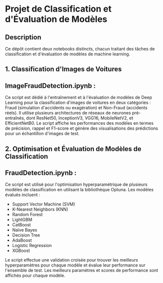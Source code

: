 # Projet de Classification et d'Évaluation de Modèles
## Description
Ce dépôt contient deux notebooks distincts, chacun traitant des tâches de classification et d'évaluation de modèles de machine learning.

## 1.  Classification d'Images de Voitures
## ImageFraudDetection.ipynb : 
Ce script est dédié à l'entraînement et à l'évaluation de modèles de Deep Learning pour la classification d'images de voitures en deux catégories : Fraud (simulation d'accidents ou exagération) et Non-Fraud (accidents réels). 
Il utilise plusieurs architectures de réseaux de neurones pré-entraînés, dont ResNet50, InceptionV3, VGG16, MobileNetV2, et EfficientNetB0. Le script affiche les performances des modèles en termes de précision, rappel et F1-score et génère des visualisations des prédictions pour un échantillon d'images de test.
## 2. Optimisation et Évaluation de Modèles de Classification
## FraudDetection.ipynb : 
Ce script est utilisé pour l'optimisation hyperparamétrique de plusieurs modèles de classification en utilisant la bibliothèque Optuna. Les modèles évalués incluent :

- Support Vector Machine (SVM)
- K-Nearest Neighbors (KNN)
- Random Forest
- LightGBM
- CatBoost
- Naïve Bayes
- Decision Tree
- AdaBoost
- Logistic Regression
- XGBoost

Le script effectue une validation croisée pour trouver les meilleurs hyperparamètres pour chaque modèle et évalue leur performance sur l'ensemble de test. Les meilleurs paramètres et scores de performance sont affichés pour chaque modèle.